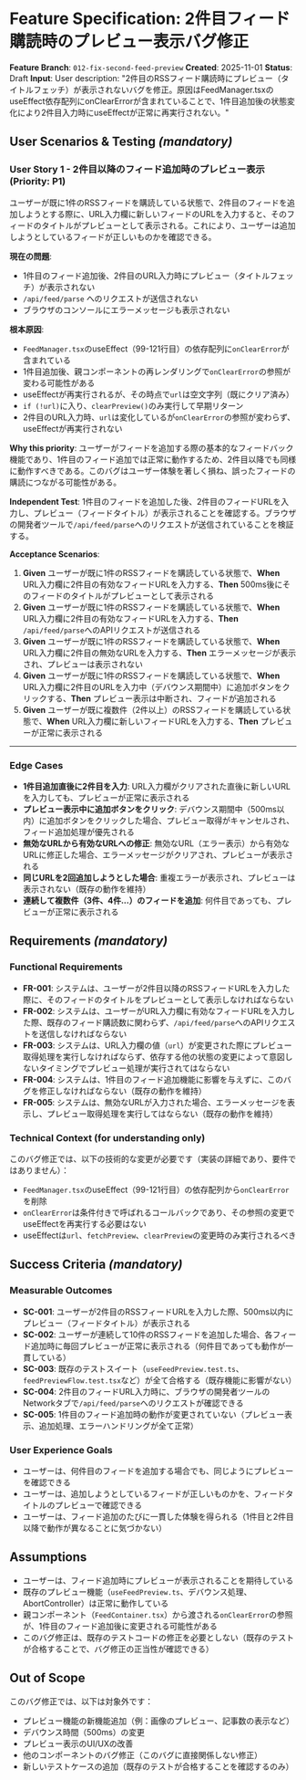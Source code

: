 # Feature Specification: 2件目フィード購読時のプレビュー表示バグ修正

**Feature Branch**: `012-fix-second-feed-preview`
**Created**: 2025-11-01
**Status**: Draft
**Input**: User description: "2件目のRSSフィード購読時にプレビュー（タイトルフェッチ）が表示されないバグを修正。原因はFeedManager.tsxのuseEffect依存配列にonClearErrorが含まれていることで、1件目追加後の状態変化により2件目入力時にuseEffectが正常に再実行されない。"

## User Scenarios & Testing *(mandatory)*

### User Story 1 - 2件目以降のフィード追加時のプレビュー表示 (Priority: P1)

ユーザーが既に1件のRSSフィードを購読している状態で、2件目のフィードを追加しようとする際に、URL入力欄に新しいフィードのURLを入力すると、そのフィードのタイトルがプレビューとして表示される。これにより、ユーザーは追加しようとしているフィードが正しいものかを確認できる。

**現在の問題**:
- 1件目のフィード追加後、2件目のURL入力時にプレビュー（タイトルフェッチ）が表示されない
- `/api/feed/parse` へのリクエストが送信されない
- ブラウザのコンソールにエラーメッセージも表示されない

**根本原因**:
- `FeedManager.tsx`のuseEffect（99-121行目）の依存配列に`onClearError`が含まれている
- 1件目追加後、親コンポーネントの再レンダリングで`onClearError`の参照が変わる可能性がある
- useEffectが再実行されるが、その時点で`url`は空文字列（既にクリア済み）
- `if (!url)`に入り、`clearPreview()`のみ実行して早期リターン
- 2件目のURL入力時、`url`は変化しているが`onClearError`の参照が変わらず、useEffectが再実行されない

**Why this priority**: ユーザーがフィードを追加する際の基本的なフィードバック機能であり、1件目のフィード追加では正常に動作するため、2件目以降でも同様に動作すべきである。このバグはユーザー体験を著しく損ね、誤ったフィードの購読につながる可能性がある。

**Independent Test**: 1件目のフィードを追加した後、2件目のフィードURLを入力し、プレビュー（フィードタイトル）が表示されることを確認する。ブラウザの開発者ツールで`/api/feed/parse`へのリクエストが送信されていることを検証する。

**Acceptance Scenarios**:

1. **Given** ユーザーが既に1件のRSSフィードを購読している状態で、**When** URL入力欄に2件目の有効なフィードURLを入力する、**Then** 500ms後にそのフィードのタイトルがプレビューとして表示される
2. **Given** ユーザーが既に1件のRSSフィードを購読している状態で、**When** URL入力欄に2件目の有効なフィードURLを入力する、**Then** `/api/feed/parse`へのAPIリクエストが送信される
3. **Given** ユーザーが既に1件のRSSフィードを購読している状態で、**When** URL入力欄に2件目の無効なURLを入力する、**Then** エラーメッセージが表示され、プレビューは表示されない
4. **Given** ユーザーが既に1件のRSSフィードを購読している状態で、**When** URL入力欄に2件目のURLを入力中（デバウンス期間中）に追加ボタンをクリックする、**Then** プレビュー表示は中断され、フィードが追加される
5. **Given** ユーザーが既に複数件（2件以上）のRSSフィードを購読している状態で、**When** URL入力欄に新しいフィードURLを入力する、**Then** プレビューが正常に表示される

---

### Edge Cases

- **1件目追加直後に2件目を入力**: URL入力欄がクリアされた直後に新しいURLを入力しても、プレビューが正常に表示される
- **プレビュー表示中に追加ボタンをクリック**: デバウンス期間中（500ms以内）に追加ボタンをクリックした場合、プレビュー取得がキャンセルされ、フィード追加処理が優先される
- **無効なURLから有効なURLへの修正**: 無効なURL（エラー表示）から有効なURLに修正した場合、エラーメッセージがクリアされ、プレビューが表示される
- **同じURLを2回追加しようとした場合**: 重複エラーが表示され、プレビューは表示されない（既存の動作を維持）
- **連続して複数件（3件、4件...）のフィードを追加**: 何件目であっても、プレビューが正常に表示される

## Requirements *(mandatory)*

### Functional Requirements

- **FR-001**: システムは、ユーザーが2件目以降のRSSフィードURLを入力した際に、そのフィードのタイトルをプレビューとして表示しなければならない
- **FR-002**: システムは、ユーザーがURL入力欄に有効なフィードURLを入力した際、既存のフィード購読数に関わらず、`/api/feed/parse`へのAPIリクエストを送信しなければならない
- **FR-003**: システムは、URL入力欄の値（`url`）が変更された際にプレビュー取得処理を実行しなければならず、依存する他の状態の変更によって意図しないタイミングでプレビュー処理が実行されてはならない
- **FR-004**: システムは、1件目のフィード追加機能に影響を与えずに、このバグを修正しなければならない（既存の動作を維持）
- **FR-005**: システムは、無効なURLが入力された場合、エラーメッセージを表示し、プレビュー取得処理を実行してはならない（既存の動作を維持）

### Technical Context (for understanding only)

このバグ修正では、以下の技術的な変更が必要です（実装の詳細であり、要件ではありません）：

- `FeedManager.tsx`のuseEffect（99-121行目）の依存配列から`onClearError`を削除
- `onClearError`は条件付きで呼ばれるコールバックであり、その参照の変更でuseEffectを再実行する必要はない
- useEffectは`url`、`fetchPreview`、`clearPreview`の変更時のみ実行されるべき

## Success Criteria *(mandatory)*

### Measurable Outcomes

- **SC-001**: ユーザーが2件目のRSSフィードURLを入力した際、500ms以内にプレビュー（フィードタイトル）が表示される
- **SC-002**: ユーザーが連続して10件のRSSフィードを追加した場合、各フィード追加時に毎回プレビューが正常に表示される（何件目であっても動作が一貫している）
- **SC-003**: 既存のテストスイート（`useFeedPreview.test.ts`、`feedPreviewFlow.test.tsx`など）が全て合格する（既存機能に影響がない）
- **SC-004**: 2件目のフィードURL入力時に、ブラウザの開発者ツールのNetworkタブで`/api/feed/parse`へのリクエストが確認できる
- **SC-005**: 1件目のフィード追加時の動作が変更されていない（プレビュー表示、追加処理、エラーハンドリングが全て正常）

### User Experience Goals

- ユーザーは、何件目のフィードを追加する場合でも、同じようにプレビューを確認できる
- ユーザーは、追加しようとしているフィードが正しいものかを、フィードタイトルのプレビューで確認できる
- ユーザーは、フィード追加のたびに一貫した体験を得られる（1件目と2件目以降で動作が異なることに気づかない）

## Assumptions

- ユーザーは、フィード追加時にプレビューが表示されることを期待している
- 既存のプレビュー機能（`useFeedPreview.ts`、デバウンス処理、AbortController）は正常に動作している
- 親コンポーネント（`FeedContainer.tsx`）から渡される`onClearError`の参照が、1件目のフィード追加後に変更される可能性がある
- このバグ修正は、既存のテストコードの修正を必要としない（既存のテストが合格することで、バグ修正の正当性が確認できる）

## Out of Scope

このバグ修正では、以下は対象外です：

- プレビュー機能の新機能追加（例：画像のプレビュー、記事数の表示など）
- デバウンス時間（500ms）の変更
- プレビュー表示のUI/UXの改善
- 他のコンポーネントのバグ修正（このバグに直接関係しない修正）
- 新しいテストケースの追加（既存のテストが合格することを確認するのみ）
